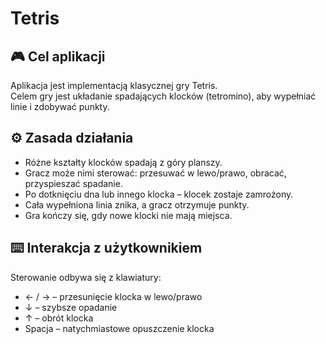 # Tetris



## 🎮 Cel aplikacji
Aplikacja jest implementacją klasycznej gry Tetris.  
Celem gry jest układanie spadających klocków (tetromino), aby wypełniać linie i zdobywać punkty.  

## ⚙️ Zasada działania
- Różne kształty klocków spadają z góry planszy.  
- Gracz może nimi sterować: przesuwać w lewo/prawo, obracać, przyspieszać spadanie.  
- Po dotknięciu dna lub innego klocka – klocek zostaje zamrożony.  
- Cała wypełniona linia znika, a gracz otrzymuje punkty.  
- Gra kończy się, gdy nowe klocki nie mają miejsca.  

## ⌨️ Interakcja z użytkownikiem
Sterowanie odbywa się z klawiatury:  
- ← / → – przesunięcie klocka w lewo/prawo  
- ↓ – szybsze opadanie  
- ↑ – obrót klocka  
- Spacja – natychmiastowe opuszczenie klocka  
